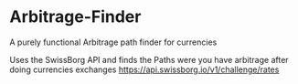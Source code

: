 # Arbitrage-Finder
A purely functional Arbitrage path finder for currencies

Uses the SwissBorg API and finds the Paths were you have arbitrage after doing currencies exchanges
https://api.swissborg.io/v1/challenge/rates
